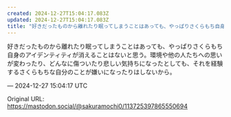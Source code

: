 ```yaml
---
created: 2024-12-27T15:04:17.083Z
updated: 2024-12-27T15:04:17.083Z
title: "好きだったものから離れたり眠ってしまうことはあっても、やっぱりさくらもち自身のア[...]"
---
```


<p>好きだったものから離れたり眠ってしまうことはあっても、やっぱりさくらもち自身のアイデンティティが消えることはないと思う。環境や他の人たちへの思いが変わったり、どんなに傷ついたり悲しい気持ちになったとしても、それを経験するさくらもちな自分のことが嫌いになったりはしないから。</p>

&mdash; 2024-12-27 15:04:17 UTC

Original URL: https://mastodon.social/@sakuramochi0/113725397865550694
